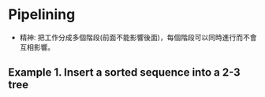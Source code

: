 # Pipelining

- 精神: 把工作分成多個階段(前面不能影響後面)，每個階段可以同時進行而不會互相影響。

## Example 1. Insert a sorted sequence into a 2-3 tree
